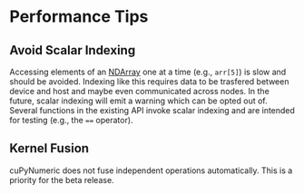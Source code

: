 # Performance Tips


## Avoid Scalar Indexing
Accessing elements of an [NDArray](@ref) one at a time (e.g., `arr[5]`) is slow and should be avoided. Indexing like this requires data to be trasfered between device and host and maybe even communicated across nodes. In the future, scalar indexing will emit a warning which can be opted out of. Several functions in the existing API invoke scalar indexing and are intended for testing (e.g., the `==` operator). 

## Kernel Fusion
cuPyNumeric does not fuse independent operations automatically. This is a priority for the beta release.